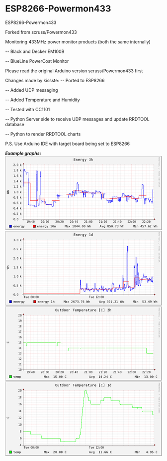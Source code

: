 ESP8266-Powermon433
===========

 ESP8266-Powermon433
 
 Forked from scruss/Powermon433

 Monitoring 433MHz power monitor products (both the same internally)
 
 -- Black and Decker EM100B 
 
 -- BlueLine PowerCost Monitor
 

 Please read the original Arduino version scruss/Powermon433 first

 Changes made by kissste:
 -- Ported to ESP8266
 
 -- Added UDP messaging
 
 -- Added Temperature and Humidity
 
 -- Tested with CC1101
 
 -- Python Server side to receive UDP messages and update RRDTOOL database
 
 -- Python to render RRDTOOL charts
 
 P.S. Use Arduino IDE with target board being set to ESP8266
 
 ***Example graphs:***<br>
 ![Alt text](server-side/energy.1h.png?raw=true "Energy 1h")<br>
 ![Alt text](server-side/energy.1d.png?raw=true "Energy 1d")<br>
 ![Alt text](server-side/energy.temp.1h.png?raw=true "Temperature 1h")<br>
 ![Alt text](server-side/energy.temp.1d.png?raw=true "Temperature 1d") <br>
 
